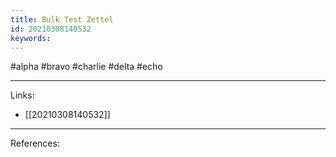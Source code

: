 ```yaml
---
title: Bulk Test Zettel
id: 20210308140532
keywords:
---
```

#alpha #bravo #charlie #delta #echo

---
Links:

- [[20210308140532]]

---
References:
